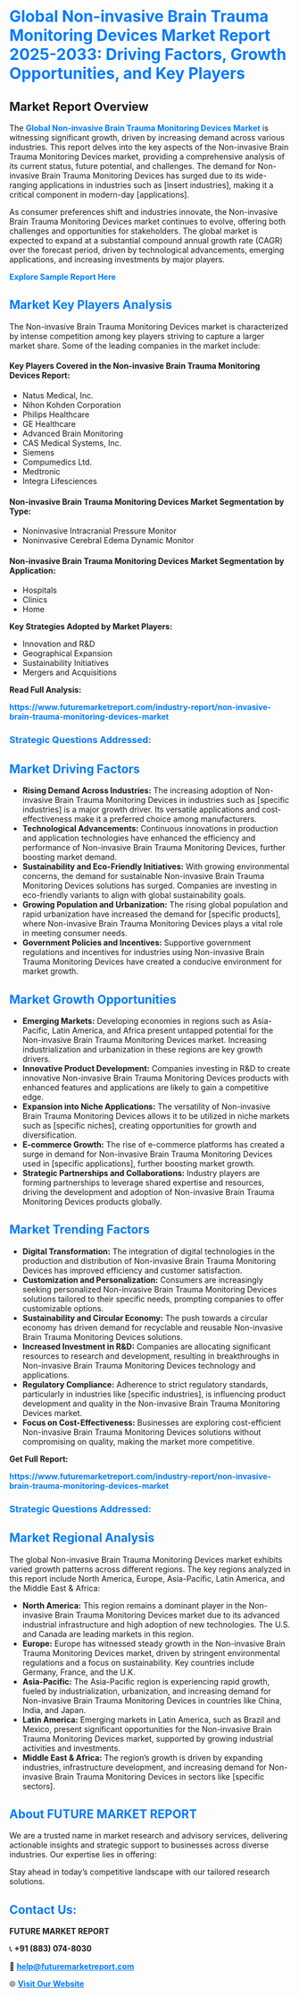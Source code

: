 <h1 style="color: #007BFF;">Global Non-invasive Brain Trauma Monitoring Devices Market Report 2025-2033: Driving Factors, Growth Opportunities, and Key Players</h1>

<section id="overview">
<h2>Market Report Overview</h2>
<p>The <a href="https://www.futuremarketreport.com/industry-report/non-invasive-brain-trauma-monitoring-devices-market" style="color: #007BFF; text-decoration: none;"><strong>Global Non-invasive Brain Trauma Monitoring Devices Market</strong></a> is witnessing significant growth, driven by increasing demand across various industries. This report delves into the key aspects of the Non-invasive Brain Trauma Monitoring Devices market, providing a comprehensive analysis of its current status, future potential, and challenges. The demand for Non-invasive Brain Trauma Monitoring Devices has surged due to its wide-ranging applications in industries such as [insert industries], making it a critical component in modern-day [applications].</p>
<p>As consumer preferences shift and industries innovate, the Non-invasive Brain Trauma Monitoring Devices market continues to evolve, offering both challenges and opportunities for stakeholders. The global market is expected to expand at a substantial compound annual growth rate (CAGR) over the forecast period, driven by technological advancements, emerging applications, and increasing investments by major players.</p>
</section>

<section id="overview">
<p><a href="https://www.futuremarketreport.com/request-sample/reportId=59492" style="color: #007BFF; text-decoration: none;"><strong>Explore Sample Report Here</strong></a></p>
</section>

<section id="key-players">
<h2 style="color: #007BFF;">Market Key Players Analysis</h2>
<p>The Non-invasive Brain Trauma Monitoring Devices market is characterized by intense competition among key players striving to capture a larger market share. Some of the leading companies in the market include:</p>
<h4>Key Players Covered in the Non-invasive Brain Trauma Monitoring Devices Report:</h4>
<ul><li>Natus Medical, Inc.</li><li>Nihon Kohden Corporation</li><li>Philips Healthcare</li><li>GE Healthcare</li><li>Advanced Brain Monitoring</li><li>CAS Medical Systems, Inc.</li><li>Siemens</li><li>Compumedics Ltd.</li><li>Medtronic</li><li>Integra Lifesciences</li></ul>
<h4>Non-invasive Brain Trauma Monitoring Devices Market Segmentation by Type:</h4>
<ul><li>Noninvasive Intracranial Pressure Monitor</li><li>Noninvasive Cerebral Edema Dynamic Monitor</li></ul>

<h4>Non-invasive Brain Trauma Monitoring Devices Market Segmentation by Application:</h4>
<ul><li>Hospitals</li><li>Clinics</li><li>Home</li></ul>
<p><strong>Key Strategies Adopted by Market Players:</strong></p>
<ul>
<li>Innovation and R&D</li>
<li>Geographical Expansion</li>
<li>Sustainability Initiatives</li>
<li>Mergers and Acquisitions</li>
</ul>
</section>

<section>
<p><strong>Read Full Analysis: </strong></p><a href="https://www.futuremarketreport.com/industry-report/non-invasive-brain-trauma-monitoring-devices-market" style="color: #007BFF; text-decoration: none;"><strong>https://www.futuremarketreport.com/industry-report/non-invasive-brain-trauma-monitoring-devices-market</strong></a>
<h3 style="color: #007BFF;">Strategic Questions Addressed:</h3>
</section>

<section id="driving-factors">
<h2 style="color: #007BFF;">Market Driving Factors</h2>
<ul>
<li><strong>Rising Demand Across Industries:</strong> The increasing adoption of Non-invasive Brain Trauma Monitoring Devices in industries such as [specific industries] is a major growth driver. Its versatile applications and cost-effectiveness make it a preferred choice among manufacturers.</li>
<li><strong>Technological Advancements:</strong> Continuous innovations in production and application technologies have enhanced the efficiency and performance of Non-invasive Brain Trauma Monitoring Devices, further boosting market demand.</li>
<li><strong>Sustainability and Eco-Friendly Initiatives:</strong> With growing environmental concerns, the demand for sustainable Non-invasive Brain Trauma Monitoring Devices solutions has surged. Companies are investing in eco-friendly variants to align with global sustainability goals.</li>
<li><strong>Growing Population and Urbanization:</strong> The rising global population and rapid urbanization have increased the demand for [specific products], where Non-invasive Brain Trauma Monitoring Devices plays a vital role in meeting consumer needs.</li>
<li><strong>Government Policies and Incentives:</strong> Supportive government regulations and incentives for industries using Non-invasive Brain Trauma Monitoring Devices have created a conducive environment for market growth.</li>
</ul>
</section>

<section id="growth-opportunities">
<h2 style="color: #007BFF;">Market Growth Opportunities</h2>
<ul>
<li><strong>Emerging Markets:</strong> Developing economies in regions such as Asia-Pacific, Latin America, and Africa present untapped potential for the Non-invasive Brain Trauma Monitoring Devices market. Increasing industrialization and urbanization in these regions are key growth drivers.</li>
<li><strong>Innovative Product Development:</strong> Companies investing in R&D to create innovative Non-invasive Brain Trauma Monitoring Devices products with enhanced features and applications are likely to gain a competitive edge.</li>
<li><strong>Expansion into Niche Applications:</strong> The versatility of Non-invasive Brain Trauma Monitoring Devices allows it to be utilized in niche markets such as [specific niches], creating opportunities for growth and diversification.</li>
<li><strong>E-commerce Growth:</strong> The rise of e-commerce platforms has created a surge in demand for Non-invasive Brain Trauma Monitoring Devices used in [specific applications], further boosting market growth.</li>
<li><strong>Strategic Partnerships and Collaborations:</strong> Industry players are forming partnerships to leverage shared expertise and resources, driving the development and adoption of Non-invasive Brain Trauma Monitoring Devices products globally.</li>
</ul>
</section>

<section id="trending-factors">
<h2 style="color: #007BFF;">Market Trending Factors</h2>
<ul>
<li><strong>Digital Transformation:</strong> The integration of digital technologies in the production and distribution of Non-invasive Brain Trauma Monitoring Devices has improved efficiency and customer satisfaction.</li>
<li><strong>Customization and Personalization:</strong> Consumers are increasingly seeking personalized Non-invasive Brain Trauma Monitoring Devices solutions tailored to their specific needs, prompting companies to offer customizable options.</li>
<li><strong>Sustainability and Circular Economy:</strong> The push towards a circular economy has driven demand for recyclable and reusable Non-invasive Brain Trauma Monitoring Devices solutions.</li>
<li><strong>Increased Investment in R&D:</strong> Companies are allocating significant resources to research and development, resulting in breakthroughs in Non-invasive Brain Trauma Monitoring Devices technology and applications.</li>
<li><strong>Regulatory Compliance:</strong> Adherence to strict regulatory standards, particularly in industries like [specific industries], is influencing product development and quality in the Non-invasive Brain Trauma Monitoring Devices market.</li>
<li><strong>Focus on Cost-Effectiveness:</strong> Businesses are exploring cost-efficient Non-invasive Brain Trauma Monitoring Devices solutions without compromising on quality, making the market more competitive.</li>
</ul>
</section>

<section>
<p><strong>Get Full Report: </strong></p><a href="https://www.futuremarketreport.com/industry-report/non-invasive-brain-trauma-monitoring-devices-market" style="color: #007BFF; text-decoration: none;"><strong>https://www.futuremarketreport.com/industry-report/non-invasive-brain-trauma-monitoring-devices-market</strong></a>
<h3 style="color: #007BFF;">Strategic Questions Addressed:</h3>
</section>


<section id="regional-analysis">
<h2 style="color: #007BFF;">Market Regional Analysis</h2>
<p>The global Non-invasive Brain Trauma Monitoring Devices market exhibits varied growth patterns across different regions. The key regions analyzed in this report include North America, Europe, Asia-Pacific, Latin America, and the Middle East & Africa:</p>
<ul>
<li><strong>North America:</strong> This region remains a dominant player in the Non-invasive Brain Trauma Monitoring Devices market due to its advanced industrial infrastructure and high adoption of new technologies. The U.S. and Canada are leading markets in this region.</li>
<li><strong>Europe:</strong> Europe has witnessed steady growth in the Non-invasive Brain Trauma Monitoring Devices market, driven by stringent environmental regulations and a focus on sustainability. Key countries include Germany, France, and the U.K.</li>
<li><strong>Asia-Pacific:</strong> The Asia-Pacific region is experiencing rapid growth, fueled by industrialization, urbanization, and increasing demand for Non-invasive Brain Trauma Monitoring Devices in countries like China, India, and Japan.</li>
<li><strong>Latin America:</strong> Emerging markets in Latin America, such as Brazil and Mexico, present significant opportunities for the Non-invasive Brain Trauma Monitoring Devices market, supported by growing industrial activities and investments.</li>
<li><strong>Middle East & Africa:</strong> The region’s growth is driven by expanding industries, infrastructure development, and increasing demand for Non-invasive Brain Trauma Monitoring Devices in sectors like [specific sectors].</li>
</ul>
</section>

<footer>
<h2 style="color: #007BFF;">About FUTURE MARKET REPORT</h2>
<p>We are a trusted name in market research and advisory services, delivering actionable insights and strategic support to businesses across diverse industries. Our expertise lies in offering:</p>

<p>Stay ahead in today’s competitive landscape with our tailored research solutions.</p>

<h2 style="color: #007BFF;">Contact Us:</h2>
<p><strong>FUTURE MARKET REPORT</strong></p>
<p>📞 <strong>+91 (883) 074-8030</strong></p>
<p>📧 <strong><a href="mailto:help@futuremarketreport.com" style="color: #007BFF;">help@futuremarketreport.com</a></strong></p>
<p>🌐 <strong><a href="https://www.futuremarketreport.com/" style="color: #007BFF;">Visit Our Website</a></strong></p>
</footer>